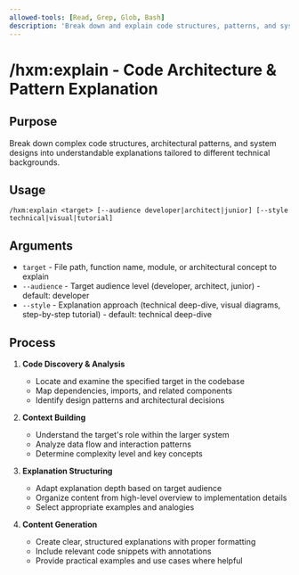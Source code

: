 ```yaml
---
allowed-tools: [Read, Grep, Glob, Bash]
description: 'Break down and explain code structures, patterns, and system architecture'
---
```


# /hxm:explain - Code Architecture & Pattern Explanation

## Purpose

Break down complex code structures, architectural patterns, and system designs into understandable explanations tailored to different technical backgrounds.

## Usage

```
/hxm:explain <target> [--audience developer|architect|junior] [--style technical|visual|tutorial]
```

## Arguments

- `target` - File path, function name, module, or architectural concept to explain
- `--audience` - Target audience level (developer, architect, junior) - default: developer
- `--style` - Explanation approach (technical deep-dive, visual diagrams, step-by-step tutorial) - default: technical deep-dive

## Process

1. **Code Discovery & Analysis**
   - Locate and examine the specified target in the codebase
   - Map dependencies, imports, and related components
   - Identify design patterns and architectural decisions

2. **Context Building**
   - Understand the target's role within the larger system
   - Analyze data flow and interaction patterns
   - Determine complexity level and key concepts

3. **Explanation Structuring**
   - Adapt explanation depth based on target audience
   - Organize content from high-level overview to implementation details
   - Select appropriate examples and analogies

4. **Content Generation**
   - Create clear, structured explanations with proper formatting
   - Include relevant code snippets with annotations
   - Provide practical examples and use cases where helpful
